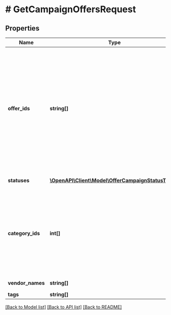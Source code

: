 # # GetCampaignOffersRequest

## Properties

Name | Type | Description | Notes
------------ | ------------- | ------------- | -------------
**offer_ids** | **string[]** | Идентификаторы товаров, информация о которых нужна. ⚠️ Не используйте это поле одновременно с фильтрами по статусам карточек, категориям, брендам или тегам. Если вы хотите воспользоваться фильтрами, оставьте поле пустым. | [optional]
**statuses** | [**\OpenAPI\Client\Model\OfferCampaignStatusType[]**](OfferCampaignStatusType.md) | Фильтр по статусам товаров. | [optional]
**category_ids** | **int[]** | Фильтр по категориям на Маркете.  Чтобы узнать идентификатор категории, откройте ее страницу на [market.yandex.ru](https://market.yandex.ru/). Идентификатор — это число после &#x60;?hid&#x3D;&#x60; в URL страницы. | [optional]
**vendor_names** | **string[]** | Фильтр по брендам. | [optional]
**tags** | **string[]** | Фильтр по тегам. | [optional]

[[Back to Model list]](../../README.md#models) [[Back to API list]](../../README.md#endpoints) [[Back to README]](../../README.md)
